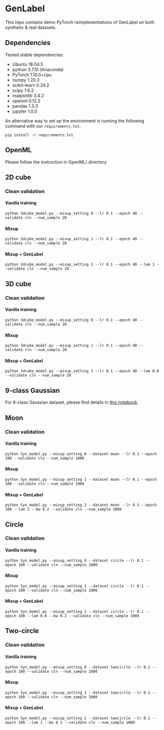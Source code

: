 # GenLabel

This repo contains demo PyTorch reimplementations of GenLabel on both synthetic & real datasets.

## Dependencies

Tested stable dependencies:

* Ubuntu 18.04.5
* python 3.7.10 (Anaconda)
* PyTorch 1.10.0+cpu
* numpy 1.20.3
* scikit-learn 0.24.2
* scipy 1.6.2
* matplotlib 3.4.2
* openml 0.12.2
* pandas 1.3.3
* jupyter 1.0.0


An alternative way to set up the environment is running the following command with our `requirements.txt`.

```
pip install -r requirements.txt
```

## OpenML

Please follow the instruction in OpenML/ directory

## 2D cube

### Clean validation

#### Vanilla training
```
python 2dcube_model.py --mixup_setting 0 --lr 0.1 --epoch 40 --validate cln --num_sample 20
```

#### Mixup
```
python 2dcube_model.py --mixup_setting 1 --lr 0.1 --epoch 40 --validate cln --num_sample 20
```

#### Mixup + GenLabel
```
python 2dcube_model.py --mixup_setting 2 --lr 0.1 --epoch 40 --lam 1 --validate cln --num_sample 20
```

## 3D cube

### Clean validation

#### Vanilla training
```
python 3dcube_model.py --mixup_setting 0 --lr 0.1 --epoch 40 --validate cln --num_sample 20
```

#### Mixup
```
python 3dcube_model.py --mixup_setting 1 --lr 0.1 --epoch 40 --validate cln --num_sample 20
```

#### Mixup + GenLabel
```
python 3dcube_model.py --mixup_setting 2 --lr 0.1 --epoch 40 --lam 0.8 --validate cln --num_sample 20
```

## 9-class Gaussian

For 9-class Gaussian dataset, please find details in [this notebook](9-class_Gaussian.ipynb).

## Moon

### Clean validation

#### Vanilla training
```
python Syn_model.py --mixup_setting 0 --dataset moon --lr 0.1 --epoch 100 --validate cln --num_sample 1000
```

#### Mixup
```
python Syn_model.py --mixup_setting 1 --dataset moon --lr 0.1 --epoch 100 --validate cln --num_sample 1000
```

#### Mixup + GenLabel
```
python Syn_model.py --mixup_setting 2 --dataset moon --lr 0.1 --epoch 100 --lam 1 --bw 0.2 --validate cln --num_sample 1000
```

## Circle

### Clean validation

#### Vanilla training
```
python Syn_model.py --mixup_setting 0 --dataset circle --lr 0.1 --epoch 100 --validate cln --num_sample 1000
```

#### Mixup
```
python Syn_model.py --mixup_setting 1 --dataset circle --lr 0.1 --epoch 100 --validate cln --num_sample 1000
```

#### Mixup + GenLabel
```
python Syn_model.py --mixup_setting 2 --dataset circle --lr 0.1 --epoch 100 --lam 0.8 --bw 0.2 --validate cln --num_sample 1000
```

## Two-circle

### Clean validation

#### Vanilla training
```
python Syn_model.py --mixup_setting 0 --dataset twocircle --lr 0.1 --epoch 100 --validate cln --num_sample 1000
```

#### Mixup
```
python Syn_model.py --mixup_setting 1 --dataset twocircle --lr 0.1 --epoch 100 --validate cln --num_sample 1000
```

#### Mixup + GenLabel
```
python Syn_model.py --mixup_setting 2 --dataset twocircle --lr 0.1 --epoch 100 --lam 1 --bw 0.1 --validate cln --num_sample 1000
```